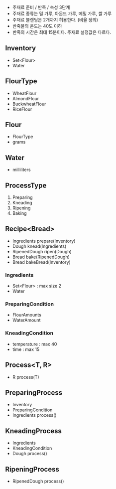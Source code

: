 - 주재료 준비 / 반죽 / 숙성 3단계
- 주재료 종류는 밀 가루, 아몬드 가루, 메밀 가루, 쌀 가루
- 주재료 블랜딩은 2개까지 허용한다. (비율 정의)
- 반죽물의 온도는 40도 이하
- 반죽의 시간은 최대 15분이다. 주재료 설정값은 다르다.

## Inventory
- Set\<Flour>
- Water

## FlourType
- WheatFlour
- AlmondFlour
- BuckwheatFlour
- RiceFlour

## Flour
- FlourType
- grams

## Water
- milliliters

## ProcessType
1. Preparing
2. Kneading
3. Ripening
4. Baking

## Recipe\<Bread>
- Ingredients prepare(Inventory)
- Dough knead(Ingredients)
- RipenedDough ripen(Dough)
- Bread bake(RipenedDough)
- Bread bakeBread(Inventory)

### Ingredients
- Set\<Flour> : max size 2
- Water

### PreparingCondition
- FlourAmounts
- WaterAmount

### KneadingCondition
- temperature : max 40
- time : max 15

## Process\<T, R>
- R process(T)

## PreparingProcess
- Inventory
- PreparingCondition
- Ingredients process()
    
## KneadingProcess
- Ingredients
- KneadingCondition
- Dough process()

## RipeningProcess
- RipenedDough process()
